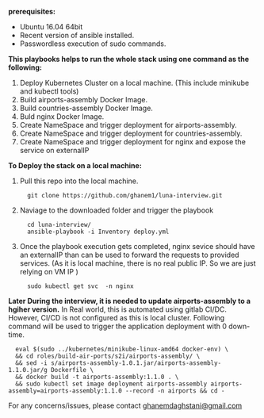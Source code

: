**prerequisites:**
  - Ubuntu 16.04 64bit
  - Recent version of ansible installed.
  - Passwordless execution of sudo commands.

**This playbooks helps to run the whole stack using one command as the following:**
  1. Deploy Kubernetes Cluster on a local machine. (This include minikube and kubectl tools)
  2. Build airports-assembly Docker Image.
  3. Build countries-assembly Docker Image.
  4. Buld nginx Docker Image.
  5. Create NameSpace and trigger deployment for airports-assembly.
  6. Create NameSpace and trigger deployment for countries-assembly.
  7. Create NameSpace and trigger deployment for nginx and expose the service on externalIP

**To Deploy the stack on a local machine:**
  1. Pull this repo into the local machine.
     ```
       git clone https://github.com/ghanem1/luna-interview.git
     ```
  2. Naviage to the downloaded folder and trigger the playbook 
     ```
       cd luna-interview/
       ansible-playbook -i Inventory deploy.yml
     ```
   3. Once the playbook execution gets completed, nginx sevice should have an externalIP than can be used to forward 
      the requests to provided services. (As it is local machine, there is no real public IP. So we are just relying 
      on VM IP )
      ```
        sudo kubectl get svc  -n nginx
      ```

**Later During the interview, it is needed to update airports-assembly to a hgiher version.**
In Real world, this is automated using gitlab CI/DC. However, CI/CD is not configured as this is local cluster.
Following command will be used to trigger the application deployment with 0 down-time.

```
  eval $(sudo ../kubernetes/minikube-linux-amd64 docker-env) \
  && cd roles/build-air-ports/s2i/airports-assembly/ \
  && sed -i s/airports-assembly-1.0.1.jar/airports-assembly-1.1.0.jar/g Dockerfile \
  && docker build -t airports-assembly:1.1.0 . \
  && sudo kubectl set image deployment airports-assembly airports-assembly=airports-assembly:1.1.0 --record -n airports && cd -
```

For any concerns/issues, please contact ghanemdaghstani@gmail.com 
